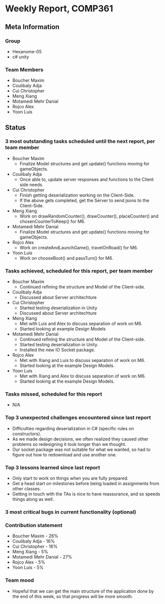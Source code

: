 # Weekly Report, COMP361

## Meta Information

### Group

 * Hexanome-05
 * c# unity

### Team Members

 * Boucher Maxim
 * Coulibaly Adja
 * Cui Christopher
 * Meng Xiang
 * Motamedi Mehr Danial
 * Rojco Alex
 * Yoon Luis

## Status

### 3 most outstanding tasks scheduled until the next report, per team member

 * Boucher Maxim
   * Finalize Model structures and get update() functions moving for gameObjects.
 * Coulibaly Adja
   * Once able to, update server responses and functions to the Client side needs.
 * Cui Christopher
   * Finish getting deserialization working on the Client-Side.
   * If the above gets completed, get the Server to send jsons to the Client-Side.
 * Meng Xiang
   * Work on drawRandomCounter(), drawCounter(), placeCounter() and chosenCounterToKeep() for M6.
 * Motamedi Mehr Danial
   * Finalize Model structures and get update() functions moving for gameObjects.
 * Rojco Alex
   * Work on createAndLaunchGame(), travelOnRoad() for M6.
 * Yoon Luis
   * Work on chooseBoot() and passTurn() for M6.

### Tasks achieved, scheduled for this report, per team member

 * Boucher Maxim
   * Continued refining the structure and Model of the Client-side.
 * Coulibaly Adja
   * Discussed about Server architechture
 * Cui Christopher
   * Started testing deserialization in Unity 
   * Discussed about Server architechture
 * Meng Xiang
   * Met with Luis and Alex to discuss separation of work on M6.
   * Started looking at example Design Models
 * Motamedi Mehr Danial
   * Continued refining the structure and Model of the Client-side.
   * Started testing deserialization in Unity.
   * Installed the new IO Socket package.
 * Rojco Alex
   * Met with Xiang and Luis to discuss separation of work on M6.
   * Started looking at the example Design Models.
 * Yoon Luis
   * Met with Xiang and Alex to discuss separation of work on M6.
   * Started looking at the example Design Models.

### Tasks missed, scheduled for this report 

  * N/A

### Top 3 unexpected challenges encountered since last report

  * Difficulties regarding deserialization in C# (specific rules on constructors).
  * As we made design decisions, we often realized they caused other problems so redesigning it took longer than we thought.
  * Our socket package was not suitable for what we wanted, so had to figure out how to redownload and use another one.
  
### Top 3 lessons learned since last report

  * Only start to work on things when you are fully prepared.
  * Get a head start on milestones before being loaded in assignments from other classes.
  * Getting in touch with the TAs is nice to have reassurance, and so speeds things along as well.

### 3 most critical bugs in current functionality (optional)

### Contribution statement

 * Boucher Maxim - 26%
 * Coulibaly Adja - 16%
 * Cui Christopher - 16%
 * Meng Xiang - 5%
 * Motamedi Mehr Danial - 27%
 * Rojco Alex - 5%
 * Yoon Luis - 5%

### Team mood
 * Hopeful that we can get the main structure of the application done by the end of this week, so that progress will be more smooth.
